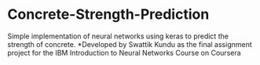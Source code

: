 # Concrete-Strength-Prediction
Simple implementation of neural networks using keras to predict the strength of concrete.
*Developed by Swattik Kundu as the final assignment project for the IBM Introduction to Neural Networks Course on Coursera
